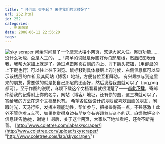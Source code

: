 ```yaml
---
title: " 楼价高 买不起？ 来住我们的大楼好了"
url: 252.html
id: 252
categories:
  - 思考随笔
date: 2008-06-12 22:56:20
tags:
---
```


![sky scraper](../../../images/2008/06/sky-scraper-thumb.jpg) 闲余时间建了一个摩天大楼小网页，欢迎大家入住。网页功能……没什么功能，全是人工的，-_-! 简单的说就是你画好你的那层楼，然后把图发给我，我帮大家加上就是了。通过点击网页右侧的向上、向下箭头按钮，（用键盘的上下键也行）可以往上往下浏览。鼠标移到具体楼层上的时候，右侧信息框可以显示该楼层的作者 及其网站（博客）地址，方便各位互相拜访。 有兴趣参与到这里来的朋友，需要做的就是把自己那层的图画好，然后发给我图就可以了（jpg,png都可）。至于作图的说明，麻烦下载这个文档看看就很清楚了——**[点此下载](http://www.coletree.com/upload/skyscraper/skyscraper.rar)**。寄邮件给我的记得附上你的名字，网站（博客）地址，还有你的图，这三样就可以了。寄给我的方法在这个文档里也有。 希望各位做设计的朋友或喜欢画画的朋友，闲暇时光，天马行空，发挥主观能动性，帮忙参与，把楼盖得高一点，不甚感激！此外不管你参与与否，如果你觉得身边有朋友会有兴趣参与这个的话，麻烦你把这个信息转告他/她，谢谢！ 最后，关于这个网页，大家以下地址看吧，还会不断完善。 [http://www.coletree.com/lab/skyscraper/](http://www.coletree.com/upload/skyscraper/ "http://www.coletree.com/lab/skyscraper/")